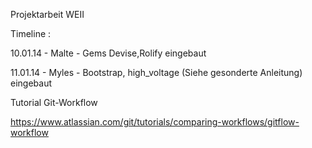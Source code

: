 Projektarbeit WEII





Timeline :

10.01.14 - Malte - Gems Devise,Rolify eingebaut

11.01.14 - Myles - Bootstrap, high_voltage (Siehe gesonderte Anleitung) eingebaut





Tutorial Git-Workflow

https://www.atlassian.com/git/tutorials/comparing-workflows/gitflow-workflow
